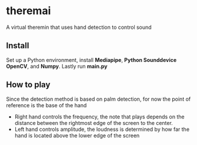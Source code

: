 # theremai
A virtual theremin that uses hand detection to control sound

## Install
Set up a Python environment, install **Mediapipe**, **Python Sounddevice** **OpenCV**, and **Numpy**. Lastly run **main.py**

## How to play
Since the detection method is based on palm detection, for now the point of reference is the base of the hand
* Right hand controls the frequency, the note that plays depends on the distance between the rightmost edge of the screen to the center.
* Left hand controls amplitude, the loudness is determined by how far the hand is located above the lower edge of the screen
